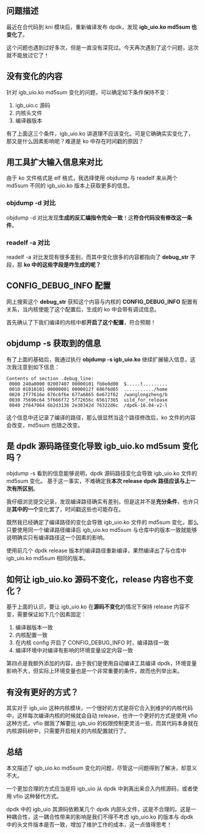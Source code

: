 ## 问题描述
最近在合代码到 kni 模块后，重新编译发布 dpdk，发现 **igb_uio.ko md5sum 也变化了**。

这个问题也遇到过好多次，但是一直没有深究过。今天再次遇到了这个问题，这次就不能放过它了！

## 没有变化的内容
针对 igb_uio.ko md5sum 变化的问题，可以确定如下条件保持不变：

1. igb_uio.c 源码
2. 内核头文件
3. 编译器版本

有了上面这三个条件，igb_uio.ko 讲道理不应该变化。可是它确确实实变化了，那又是什么因素影响呢？难道是 ko 中存在时间戳的原因？

## 用工具扩大输入信息来对比
由于 ko 文件格式是 elf 格式，我选择使用 objdump 与 readelf 来从两个 md5sum 不同的 igb_uio.ko 版本上获取更多的信息。
### objdump -d 对比
objdump -d 对比发现**生成的反汇编指令完全一致**！这**符合代码没有修改这一条件**。

### readelf -a 对比
readelf -a 对比发现有很多差别，而其中变化很多的内容都指向了 **debug_str** 字段，那 **ko 中的这些字段是咋生成的呢？**

## CONFIG_DEBUG_INFO 配置
网上搜索这个 **debug_str** 获知这个内容与内核的 **CONFIG_DEBUG_INFO** 配置有关系，当内核使能了这个配置后，生成的 ko 中会带有调试信息。

首先确认了下我们编译的内核中都**开启了这个配置**，符合预期！

## objdump -s 获取到的信息
有了上面的基础后，我通过执行 **objdump -s igb_uio.ko** 继续扩展输入信息，这次我注意到如下信息：

```
Contents of section .debug_line:
 0000 240a0000 02007407 00000101 fb0e0d00  $.....t.........
 0010 01010101 00000001 0000012f 686f6d65  .........../home
 0020 2f77616e 676c6f6e 677a6865 6e672f62  /wanglongzheng/b
 0030 75696c64 5f666f72 5f72656c 65617365  uild_for_release
 0040 2f647064 6b2d3136 2e30342d 76322d6c  /dpdk-16.04-v2-l
```
这个信息中还记录了编译的路径，那么很显然当这个路径修改后，ko 文件的内容会改变，md5sum 也随之改变。

## 是 dpdk 源码路径变化导致 igb_uio.ko md5sum 变化吗？
objdump -s 看到的信息能够说明，dpdk 源码路径变化会导致 igb_uio.ko 文件的 md5sum 变化。 基于这一事实，不难确定我**本次 release dpdk 路径应该与上一次有所区别**。

我仔细浏览提交记录，发现编译路径确实有差别，但是这并不是**充分条件**，也许只是**其中的一个**变化罢了，时间戳这些也可能存在。

既然我已经确定了编译路径的变化会导致 igb_uio.ko 文件的 md5sum 变化，那么只要使用同一个编译路径编译后 igb_uio.ko md5sum 与仓库中的版本一致就能够说明确实只有编译路径这一个因素的影响。

使用前几个 dpdk release 版本的编译路径重新编译，果然编译出了与仓库中 igb_uio.ko md5sum 相同的版本。

## 如何让 igb_uio.ko 源码不变化，release 内容也不变化？

基于上面的认识，要让 igb_uio.ko 在**源码不变化**的情况下保持 release 内容不变，需要保证如下几个因素固定：

1. 编译器版本一致
2. 内核配置一致
3. 在内核 config 开启了 CONFIG_DEBUG_INFO 时，编译路径一致
4. 编译环境中对编译有影响的环境变量设定内容一致

第四点是我额外添加的内容，由于我们是使用自动编译工具编译 dpdk，环境变量影响不大，但实际上环境变量也是一个非常重要的条件，故而也列举出来。
## 有没有更好的方式？
其实对于 igb_uio 这种内核模块，一个很好的方式是将它合入到维护的内核代码中，这样每次编译内核的时候就会自动 release，也许一个更好的方式是使用 vfio 这种方式，vfio 据我了解要比 igb_uio 的权限控制更灵活一些，而其代码本身就在内核源码树中，只需要开启相关的内核配置就行了。

## 总结
本文描述了 igb_uio.ko md5sum 变化的问题，尽管这一问题得到了解决，却意义不大。

一个更加合理的方式应当是将 igb_uio 从 dpdk 中剥离出来合入内核源码，或者使用 vfio 这种替代方式。

dpdk 中的 igb_uio 其源码依赖某几个 dpdk 内部头文件，这是不合理的。这是一种耦合性，这一耦合性带来的影响是我们不得不考虑 igb_uio.ko 的版本与 dpdk 中的头文件版本是否一致，增加了维护工作的成本，这一点值得思考！
